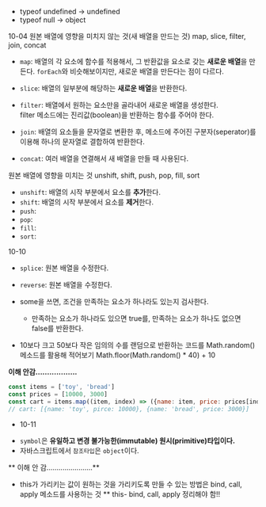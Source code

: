 
* typeof undefined -> undefined
* typeof null -> object


10-04
원본 배열에 영향을 미치지 않는 것(새 배열을 만드는 것)
map, slice, filter, join, concat

* `map`: 배열의 각 요소에 함수를 적용해서, 그 반환값을 요소로 갖는 **새로운 배열**을 만든다.
`forEach`와 비슷해보이지만, 새로운 배열을 만든다는 점이 다르다.

* `slice`: 배열의 일부분에 해당하는 **새로운 배열**을 반환한다.
* `filter`: 배열에서 원하는 요소만을 골라내어 새로운 배열을 생성한다.<br>
filter 메소드에는 진리값(boolean)을 반환하는 함수를 주어야 한다. 
* `join`: 배열의 요소들을 문자열로 변환한 후, 메소드에 주어진 구분자(seperator)를 이용해 하나의 문자열로 결합하여 반환한다.
* `concat`: 여러 배열을 연결해서 새 배열을 만들 때 사용된다.


원본 배열에 영향을 미치는 것
unshift, shift, push, pop, fill, sort

* `unshift`: 배열의 시작 부분에서 요소를 **추가**한다.
* `shift`: 배열의 시작 부분에서 요소를 **제거**한다.
* `push`: 
* `pop`:
* `fill`:
* `sort`: 



10-10
- `splice`: 원본 배열을 수정한다.
- `reverse`: 원본 배열을 수정한다.


- some을 쓰면, 조건을 만족하는 요소가 하나라도 있는지 검사한다.
  - 만족하는 요소가 하나라도 있으면 true를, 만족하는 요소가 하나도 없으면 false를 반환한다.
  
* 10보다 크고 50보다 작은 임의의 수를 랜덤으로 반환하는 코드를 Math.random() 메소드를 활용해 적어보기 
Math.floor(Math.random() * 40) + 10 



**이해 안감..................**
```js
const items = ['toy', 'bread']
const prices = [10000, 3000]
const cart = items.map((item, index) => ({name: item, price: prices[index]}));
// cart: [{name: 'toy', pirce: 10000}, {name: 'bread', price: 3000}]
```




* 10-11
- `symbol`은 **유일하고 변경 불가능한(immutable) 원시(primitive)타입이다.**
- 자바스크립트에서 `참조타입`은 `object`이다.


** 이해 안 감.......................**
* this가 가리키는 값이 원하는 것을 가리키도록 만들 수 있는 방법은 bind, call, apply 메소드를 사용하는 것
** this- bind, call, apply 정리해야 함!!



